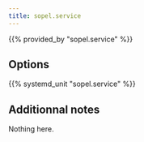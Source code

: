 ```yaml
---
title: sopel.service
---
```


{{% provided_by "sopel.service" %}}

## Options

{{% systemd_unit "sopel.service" %}}

## Additionnal notes

Nothing here.
